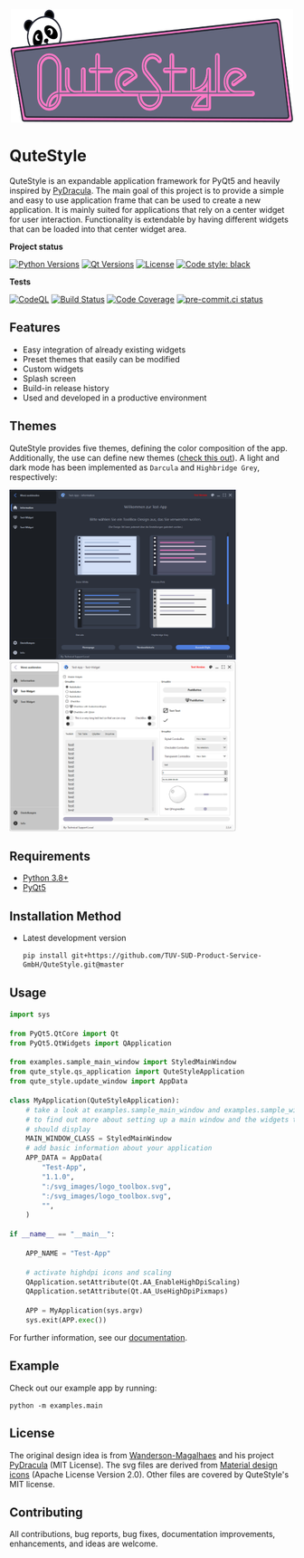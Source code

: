 <p align="center">
  <a href="https://github.com/TUV-SUD-Product-Service-GmbH/QuteStyle">
    <img src="qute_style/resources/svg_images/banner_qute_style.svg" alt="QuteStyle logo" width="500" height="200">
  </a>
</p>

# QuteStyle

QuteStyle is an expandable application framework for PyQt5 and heavily inspired by [PyDracula](https://github.com/Wanderson-Magalhaes/Modern_GUI_PyDracula_PySide6_or_PyQt6).
The main goal of this project is to provide a simple and easy to use application frame that can be used to create a new application.
It is mainly suited for applications that rely on a center widget for user interaction. Functionality is extendable by having different widgets that can be loaded into that center widget area.

**Project status**

[![Python Versions](https://img.shields.io/badge/Python-3.8%20|%203.9%20|%203.10-blue.svg?&logo=Python&logoWidth=18&logoColor=white)](https://www.python.org/downloads/)
[![Qt Versions](https://img.shields.io/badge/Qt-5-blue.svg?&logo=Qt&logoWidth=18&logoColor=white)](https://www.qt.io/qt-for-python)
[![License](https://img.shields.io/github/license/TUV-SUD-Product-Service-GmbH/QuteStyle.svg)](https://github.com/TUV-SUD-Product-Service-GmbH/QuteStyle/blob/master/LICENSE)
[![Code style: black](https://img.shields.io/badge/code%20style-black-black.svg)](https://github.com/python/black)

**Tests**

[![CodeQL](https://github.com/TUV-SUD-Product-Service-GmbH/QuteStyle/workflows/CodeQL/badge.svg)](https://github.com/TUV-SUD-Product-Service-GmbH/QuteStyle/actions?query=workflow%3ACodeQL)
[![Build Status](https://github.com/TUV-SUD-Product-Service-GmbH/QuteStyle/workflows/Tests/badge.svg?branch=master&event=push)](https://github.com/TUV-SUD-Product-Service-GmbH/QuteStyle/actions?query=workflow%3ATests)
[![Code Coverage](https://codecov.io/github/TUV-SUD-Product-Service-GmbH/QuteStyle/coverage.svg?branch=master&token=)](https://codecov.io/gh/TUV-SUD-Product-Service-GmbH/QuteStyle)
[![pre-commit.ci status](https://results.pre-commit.ci/badge/github/TUV-SUD-Product-Service-GmbH/QuteStyle/master.svg)](https://results.pre-commit.ci/latest/github/TUV-SUD-Product-Service-GmbH/QuteStyle/master)

## Features

- Easy integration of already existing widgets
- Preset themes that easily can be modified
- Custom widgets
- Splash screen
- Build-in release history
- Used and developed in a productive environment

## Themes

QuteStyle provides five themes, defining the color composition of the app.
Additionally, the use can define new themes ([check this out](./docs/style.md)). A light and dark mode has been
implemented as ```Darcula``` and ```Highbridge Grey```, respectively:

<img src="./examples/example_images/darcula.PNG" alt="Darcula" width="400" height="300"><img src="./examples/example_images/highbridge_grey.PNG" alt="Highbridge Grey" width="400" height="300">


## Requirements

- [Python 3.8+](https://www.python.org/downloads/)
- [PyQt5](https://pypi.org/project/PyQt5/)

## Installation Method

- Latest development version

   ```plaintext
   pip install git+https://github.com/TUV-SUD-Product-Service-GmbH/QuteStyle.git@master
   ```

## Usage

```Python
import sys

from PyQt5.QtCore import Qt
from PyQt5.QtWidgets import QApplication

from examples.sample_main_window import StyledMainWindow
from qute_style.qs_application import QuteStyleApplication
from qute_style.update_window import AppData

class MyApplication(QuteStyleApplication):
    # take a look at examples.sample_main_window and examples.sample_widgets
    # to find out more about setting up a main window and the widgets that it
    # should display
    MAIN_WINDOW_CLASS = StyledMainWindow
    # add basic information about your application
    APP_DATA = AppData(
        "Test-App",
        "1.1.0",
        ":/svg_images/logo_toolbox.svg",
        ":/svg_images/logo_toolbox.svg",
        "",
    )

if __name__ == "__main__":

    APP_NAME = "Test-App"

    # activate highdpi icons and scaling
    QApplication.setAttribute(Qt.AA_EnableHighDpiScaling)
    QApplication.setAttribute(Qt.AA_UseHighDpiPixmaps)

    APP = MyApplication(sys.argv)
    sys.exit(APP.exec())
```

For further information, see our [documentation](./docs/README.md).

## Example

Check out our example app by running:

```plaintext
python -m examples.main
```

## License

The original design idea is from [Wanderson-Magalhaes](https://github.com/Wanderson-Magalhaes) and his project [PyDracula](https://github.com/Wanderson-Magalhaes/Modern_GUI_PyDracula_PySide6_or_PyQt6) (MIT License).
The svg files are derived from [Material design icons](https://fonts.google.com/icons) (Apache License Version 2.0). Other files are covered by QuteStyle's MIT license.

## Contributing

All contributions, bug reports, bug fixes, documentation improvements, enhancements, and ideas are welcome.
